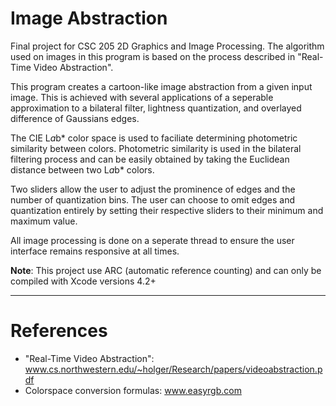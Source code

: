 Image Abstraction
=================

Final project for CSC 205 2D Graphics and Image Processing. The algorithm used on 
images in this program is based on the process described in "Real-Time Video Abstraction".

This program creates a cartoon-like image abstraction from a given input image. This is achieved with 
several applications of a seperable approximation to a bilateral filter, lightness quantization, 
and overlayed difference of Gaussians edges.

The CIE L*a*b* color space is used to faciliate determining photometric similarity between colors. 
Photometric similarity is used in the bilateral filtering process and can be easily obtained by 
taking the Euclidean distance between two L*a*b* colors.

Two sliders allow the user to adjust the prominence of edges and the number of quantization bins. 
The user can choose to omit edges and quantization entirely by setting their respective sliders to their
minimum and maximum value.

All image processing is done on a seperate thread to ensure the user interface remains responsive at all times.

__Note__: This project use ARC (automatic reference counting) and can only be compiled with Xcode versions 4.2+

-----

References
==========
- "Real-Time Video Abstraction": www.cs.northwestern.edu/~holger/Research/papers/videoabstraction.pdf
- Colorspace conversion formulas: www.easyrgb.com